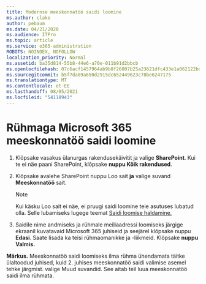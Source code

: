 ```yaml
---
title: Modernse meeskonnatöö saidi loomine
ms.author: clake
author: pebaum
ms.date: 04/21/2020
ms.audience: ITPro
ms.topic: article
ms.service: o365-administration
ROBOTS: NOINDEX, NOFOLLOW
localization_priority: Normal
ms.assetid: ba35d814-55b8-44e6-a70e-011b91d2bbcb
ms.openlocfilehash: 07c6acf1457964ab9b8f26007b25a23621dfc433e1a062122bd67039d793e350
ms.sourcegitcommit: b5f7da89a650d2915dc652449623c78be6247175
ms.translationtype: MT
ms.contentlocale: et-EE
ms.lasthandoff: 08/05/2021
ms.locfileid: "54118943"
---
```

# <a name="create-a-microsoft-365-group-connected-team-site"></a>Rühmaga Microsoft 365 meeskonnatöö saidi loomine

1. Klõpsake vasakus ülanurgas rakendusekäivitit ja valige **SharePoint**. Kui te ei näe paani SharePoint, klõpsake **nuppu Kõik rakendused**.
    
2. Klõpsake avalehe SharePoint nuppu Loo sait **ja** valige suvand **Meeskonnatöö** sait. 
    
    > [!NOTE]
    > Kui käsku Loo sait ei näe, ei pruugi saidi loomine teie asutuses lubatud olla. Selle lubamiseks lugege teemat [Saidi loomise haldamine.](https://go.microsoft.com/fwlink/?linkid=2009644) 
  
3. Saidile nime andmiseks ja rühmale meiliaadressi loomiseks järgige ekraanil kuvatavaid Microsoft 365 juhiseid ja seejärel klõpsake nuppu **Edasi**. Saate lisada ka teisi rühmaomanikke ja -liikmeid. Klõpsake **nuppu Valmis.**
  
 **Märkus.** Meeskonnatöö saidi loomiseks ilma rühma ühendamata täitke ülaltoodud juhised, kuid 2. juhises meeskonnatöö saidi valimise asemel tehke järgmist. valige Muud suvandid. See aitab teil luua meeskonnatöö saidi ilma rühmata. 
    

